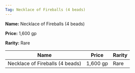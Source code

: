 ```yaml
---
Tag: Necklace of Fireballs (4 beads)
---
```


**Name:** Necklace of Fireballs (4 beads)

**Price:** 1,600 gp

**Rarity:** Rare

| Name     | Price     | Rarity     |
| -------- | --------- | ---------- |
| Necklace of Fireballs (4 beads) | 1,600 gp | Rare |
